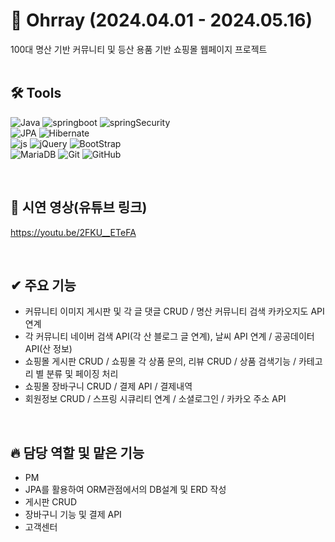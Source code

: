 # 👋 Ohrray (2024.04.01 - 2024.05.16)
100대 명산 기반 커뮤니티 및 등산 용품 기반 쇼핑몰 웹페이지 프로젝트
<br><br>

## 🛠 Tools
![Java](https://img.shields.io/badge/java-%23ED8B00?style=for-the-badge&logo=openjdk&logoColor=white)
![springboot](https://img.shields.io/badge/springboot-6DB33F?style=for-the-badge&logo=springboot&logoColor=white)
![springSecurity](https://img.shields.io/badge/springSecurity-6DB33F?style=for-the-badge&logo=springboot&logoColor=white)
<br>
![JPA](https://img.shields.io/badge/Jpa-6DB33F?style=for-the-badge&logo=spring&logoColor=white)
![Hibernate](https://img.shields.io/badge/Hibernate-59666C?style=for-the-badge&logo=Hibernate&logoColor=white)
<br>
![js](https://img.shields.io/badge/JavaScript-F7DF1E?style=for-the-badge&logo=JavaScript&logoColor=white)
![jQuery](https://img.shields.io/badge/jquery-%230769AD.svg?style=for-the-badge&logo=jquery&logoColor=white)
![BootStrap](https://img.shields.io/badge/bootstrap-7952B3?style=for-the-badge&logo=bootstrap&logoColor=white)
<Br>
![MariaDB](https://img.shields.io/badge/MariaDB-003545?style=for-the-badge&logo=mariadb&logoColor=white)
![Git](https://img.shields.io/badge/git-F05032?style=for-the-badge&logo=git&logoColor=white)
![GitHub](https://img.shields.io/badge/github-181717?style=for-the-badge&logo=github&logoColor=white)


<br>

## 🎥 시연 영상(유튜브 링크)
https://youtu.be/2FKU__ETeFA

<br>

## ✔ 주요 기능
- 커뮤니티 이미지 게시판 및 각 글 댓글 CRUD / 명산 커뮤니티 검색 카카오지도 API 연계
- 각 커뮤니티 네이버 검색 API(각 산 블로그 글 연계), 날씨 API 연계 / 공공데이터 API(산 정보)
- 쇼핑몰 게시판 CRUD / 쇼핑몰 각 상품 문의, 리뷰 CRUD / 상품 검색기능 / 카테고리 별 분류 및 페이징 처리
- 쇼핑몰 장바구니 CRUD / 결제 API / 결제내역
- 회원정보 CRUD / 스프링 시큐리티 연계 / 소셜로그인 / 카카오 주소 API
<br>

## 🔥 담당 역할 및 맡은 기능
- PM
- JPA를 활용하여 ORM관점에서의 DB설계 및 ERD 작성
- 게시판 CRUD
- 장바구니 기능 및 결제 API
- 고객센터
